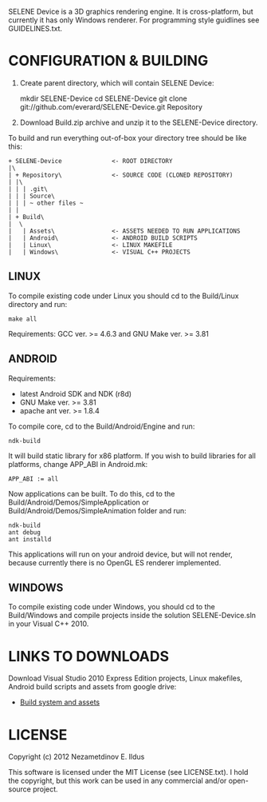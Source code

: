 SELENE Device is a 3D graphics rendering engine. It is cross-platform, but currently it has only Windows renderer. For programming style guidlines see GUIDELINES.txt.

CONFIGURATION & BUILDING
========================

1. Create parent directory, which will contain SELENE Device:

    mkdir SELENE-Device
    cd SELENE-Device
    git clone git://github.com/everard/SELENE-Device.git Repository

2. Download Build.zip archive and unzip it to the SELENE-Device directory.

To build and run everything out-of-box your directory tree should be like this:

    + SELENE-Device              <- ROOT DIRECTORY
    |\
    | + Repository\              <- SOURCE CODE (CLONED REPOSITORY)
    | |\
    | | | .git\
    | | | Source\
    | | | ~ other files ~
    | |
    | + Build\
    |  \
    |   | Assets\                <- ASSETS NEEDED TO RUN APPLICATIONS
    |   | Android\               <- ANDROID BUILD SCRIPTS
    |   | Linux\                 <- LINUX MAKEFILE
    |   | Windows\               <- VISUAL C++ PROJECTS

LINUX
-----

To compile existing code under Linux you should cd to the Build/Linux directory and run:

    make all

Requirements: GCC ver. >= 4.6.3 and GNU Make ver. >= 3.81

ANDROID
-------
Requirements:
* latest Android SDK and NDK (r8d)
* GNU Make ver. >= 3.81
* apache ant ver. >= 1.8.4

To compile core, cd to the Build/Android/Engine and run:

    ndk-build

It will build static library for x86 platform. If you wish to build libraries for all platforms, change APP_ABI in Android.mk:

    APP_ABI := all

Now applications can be built. To do this, cd to the Build/Android/Demos/SimpleApplication or Build/Android/Demos/SimpleAnimation folder and run:

    ndk-build
    ant debug
    ant installd

This applications will run on your android device, but will not render, because currently there is no OpenGL ES renderer implemented.

WINDOWS
-------

To compile existing code under Windows, you should cd to the Build/Windows and compile projects inside the solution SELENE-Device.sln in your Visual C++ 2010.

LINKS TO DOWNLOADS
==================
Download Visual Studio 2010 Express Edition projects, Linux makefiles, Android build scripts and assets from google drive:
* [Build system and assets](https://docs.google.com/open?id=0Byy41LxMuTKUOU0wVy1DaW1DZEE)

LICENSE
=======
Copyright (c) 2012 Nezametdinov E. Ildus

This software is licensed under the MIT License (see LICENSE.txt). I hold the copyright, but this work can be used in any commercial and/or open-source project.
